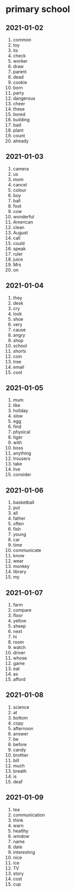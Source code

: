 # primary school

## 2021-01-02

1. common
2. toy
3. its
4. check
5. worker
6. draw
7. parent
8. dead
9. cookie
10. born
11. party
12. dangerous
13. cheer
14. these
15. bored
16. building
17. bad
18. plant
19. count
20. already

## 2021-01-03

1. camera
2. us 
3. mom
4. cancel
5. colour
6. boy
7. ball
8. foot
9. cow
10. wonderful
11. American
12. clean 
13. August
14. call
15. could
16. speak
17. ruler
18. juice
19. Mrs
20. on 

## 2021-01-04

1. they
2. desk
3. cry
4. look
5. shoe
6. very
7. cause
8. angry
9. shop
10. school
11. shorts
12. coin
13. tree
14. email
15. cool

## 2021-01-05

1. mum 
2. like
3. holiday
4. slow
5. egg
6. find
7. physical
8. tiger
9. with
10. boss
11. anything
12. trousers
13. take
14. live
15. consider

## 2021-01-06

1. basketball
2. put
3. all 
4. father
5. often
6. fish
7. young
8. car
9. time
10. communicate
11. know
12. wear
13. monkey
14. library
15. my

## 2021-01-07

1. farm
2. compare
3. floor
4. yellow
5. sheep
6. next
7. hi
8. room
9. watch
10. driver
11. whose
12. game
13. eat
14. as
15. afford

## 2021-01-08

1. science 
2. at
3. bottom
4. copy
5. afternoon
6. answer
7. be
8. before
9. candy
10. brother
11. bill
12. much
13. breath
14. is
15. deaf
    

## 2021-01-09

1. tea
2. communication
3. think
4. warn
5. healthy
6. window
7. name
8. date
9. interesting
10. nice
11. ice
12. TV
13. story
14. cost
15. cup